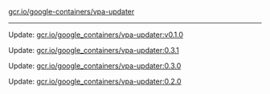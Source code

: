 [gcr.io/google-containers/vpa-updater](https://hub.docker.com/r/cruse/vpa-updater/tags/) 

----
Update: [gcr.io/google_containers/vpa-updater:v0.1.0](https://hub.docker.com/r/cruse/vpa-updater/tags/)

Update: [gcr.io/google_containers/vpa-updater:0.3.1](https://hub.docker.com/r/cruse/vpa-updater/tags/)

Update: [gcr.io/google_containers/vpa-updater:0.3.0](https://hub.docker.com/r/cruse/vpa-updater/tags/)

Update: [gcr.io/google_containers/vpa-updater:0.2.0](https://hub.docker.com/r/cruse/vpa-updater/tags/)

